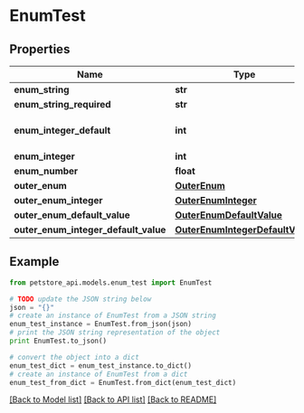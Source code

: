 # EnumTest


## Properties
Name | Type | Description | Notes
------------ | ------------- | ------------- | -------------
**enum_string** | **str** |  | [optional] 
**enum_string_required** | **str** |  | 
**enum_integer_default** | **int** |  | [optional] [default to 5]
**enum_integer** | **int** |  | [optional] 
**enum_number** | **float** |  | [optional] 
**outer_enum** | [**OuterEnum**](OuterEnum.md) |  | [optional] 
**outer_enum_integer** | [**OuterEnumInteger**](OuterEnumInteger.md) |  | [optional] 
**outer_enum_default_value** | [**OuterEnumDefaultValue**](OuterEnumDefaultValue.md) |  | [optional] 
**outer_enum_integer_default_value** | [**OuterEnumIntegerDefaultValue**](OuterEnumIntegerDefaultValue.md) |  | [optional] 

## Example

```python
from petstore_api.models.enum_test import EnumTest

# TODO update the JSON string below
json = "{}"
# create an instance of EnumTest from a JSON string
enum_test_instance = EnumTest.from_json(json)
# print the JSON string representation of the object
print EnumTest.to_json()

# convert the object into a dict
enum_test_dict = enum_test_instance.to_dict()
# create an instance of EnumTest from a dict
enum_test_from_dict = EnumTest.from_dict(enum_test_dict)
```
[[Back to Model list]](../README.md#documentation-for-models) [[Back to API list]](../README.md#documentation-for-api-endpoints) [[Back to README]](../README.md)


